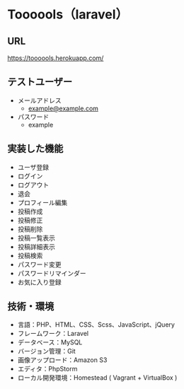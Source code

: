 # Toooools（laravel）

## URL
https://toooools.herokuapp.com/

## テストユーザー
- メールアドレス
  - example@example.com
- パスワード
  - example

## 実装した機能
- ユーザ登録
- ログイン
- ログアウト
- 退会
- プロフィール編集
- 投稿作成
- 投稿修正
- 投稿削除
- 投稿一覧表示
- 投稿詳細表示
- 投稿検索
- パスワード変更
- パスワードリマインダー
- お気に入り登録

## 技術・環境
- 言語：PHP、HTML、CSS、Scss、JavaScript、jQuery
- フレームワーク：Laravel
- データベース：MySQL
- バージョン管理：Git
- 画像アップロード：Amazon S3
- エディタ：PhpStorm
- ローカル開発環境：Homestead ( Vagrant + VirtualBox )
